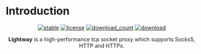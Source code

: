 # Introduction

<div align="center">

[![stable](https://img.shields.io/badge/stable-stable-green.svg)](https://github.com/cgfork/lightway-rs) [![license](https://img.shields.io/github/license/cgfork/lightway-rs.svg?style=plastic)]() [![download_count](https://img.shields.io/github/downloads/cgfork/lightway-rs/total.svg?style=plastic)](https://github.com/cgfork/lightway-rs/releases) [![download](https://img.shields.io/github/release/cgfork/lightway-rs.svg?style=plastic)](https://github.com/cgfork/lightway-rs/releases)

**Lightway** is a high-performance tcp socket proxy which supports Socks5, HTTP and HTTPs.

</div>
